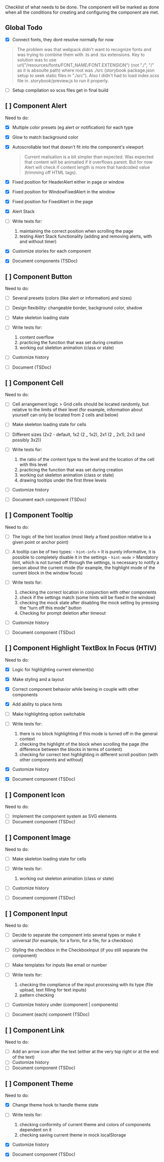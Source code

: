 Checklist of what needs to be done.
The component will be marked as done when all the conditions for creating and configuring the component are met.

## Global Todo

- [x] Connect fonts, they dont resolve normally for now

> The problem was that webpack didn't want to recognize fonts and was trying to combine them with .ts and .tsx extensions. Key to solution was to use url("/resources/fonts/FONT_NAME/FONT.EXTENSION") (not "./", "/" as it is absoulte path) where root was ./src (storybook package.json setup to seek static files in "./src").
> Also I didn't had to load index.scss file in .storybook/preview.js to run it properly.

- [ ] Setup compilation so scss files get in final build

## [ ] Component Alert

Need to do:

- [x] Multiple color presets (eg alert or notification) for each type
- [x] Glow to match background color
- [x] Autoscrollable text that doesn't fit into the component's viewport
  > Current realisation is a bit simpler than expected. Was expected that content will be animatied if it overflows parent. But for now Alert will check if content length is more that hardcoded value (trimming off HTML tags).
- [x] Fixed position for HeaderAlert either in page or window
- [x] Fixed position for WindowFixedAlert in the window
- [x] Fixed position for FixedAlert in the page
- [x] Alert Stack
- [ ] Write tests for:

  1.  maintaining the correct position when scrolling the page
  2.  testing Alert Stack functionality (adding and removing alerts, with and without timer)

- [x] Customize stories for each component
- [x] Document components (TSDoc)

## [ ] Component Button

Need to do:

- [ ] Several presets (colors (like alert or information) and sizes)
- [ ] Design flexibility: changeable border, background color, shadow
- [ ] Make skeleton loading state
- [ ] Write tests for:

  1.  content overflow
  2.  practicing the function that was set during creation
  3.  working out skeleton animation (class or state)

- [ ] Customize history
- [ ] Document (TSDoc)

## [ ] Component Cell

Need to do:

- [ ] Cell arrangement logic > Grid cells should be located randomly, but relative to the limits of their level (for example, information about yourself can only be located from 2 cells and below)
- [ ] Make skeleton loading state for cells
- [ ] Different sizes (2x2 - default, 1x2 (2 _ 1x2), 2x1 (2 _ 2x1), 2x3 (and possibly 3x2))
- [ ] Write tests for:

  1.  the ratio of the content type to the level and the location of the cell with this level
  2.  practicing the function that was set during creation
  3.  working out skeleton animation (class or state)
  4.  drawing tooltips under the first three levels

- [ ] Customize history
- [ ] Document each component (TSDoc)

## [ ] Component Tooltip

Need to do:

- [ ] The logic of the hint location (most likely a fixed position relative to a given point or anchor point)
- [ ] A tooltip can be of two types: - `hint-info` > It is purely informative, it is possible to completely disable it in the settings - `hint-mode` > Mandatory hint, which is not turned off through the settings, is necessary to notify a person about the current mode (for example, the highlight mode of the current block in the window focus)
- [ ] Write tests for:

  1.  checking the correct location in conjunction with other components
  2.  check if the settings match (some hints will be fixed in the window)
  3.  checking the mock state after disabling the mock setting by pressing the "turn off this mode" button
  4.  Checking for prompt deletion after timeout

- [ ] Customize history
- [ ] Document component (TSDoc)

## [ ] Component Highlight TextBox In Focus (HTIV)

Need to do:

- [x] Logic for highlighting current element(s)
- [x] Make styling and a layout
- [x] Correct component behavior while beeing in couple with other components
- [x] Add ability to place hints
- [ ] Make highlighting option switchable
- [ ] Write tests for:

  1.  there is no block highlighting if this mode is turned off in the general context
  2.  checking the highlight of the block when scrolling the page (the difference between the blocks in terms of content)
  3.  checking for correct text highlighting in different scroll position (with other components and without)

- [x] Customize history
- [x] Document component (TSDoc)

## [ ] Component Icon

Need to do:

- [ ] Implement the component system as SVG elements
- [ ] Document component (TSDoc)

## [ ] Component Image

Need to do:

- [ ] Make skeleton loading state for cells
- [ ] Write tests for:

  1.  working out skeleton animation (class or state)

- [ ] Customize history
- [ ] Document component (TSDoc)

## [ ] Component Input

Need to do:

- [ ] Decide to separate the component into several types or make it universal (for example, for a form, for a file, for a checkbox)
- [ ] Styling the checkbox in the CheckboxInput (if you still separate the component)
- [ ] Make templates for inputs like email or number
- [ ] Write tests for:

  1.  checking the compliance of the input processing with its type (file upload, text filling for text inputs)
  2.  pattern checking

- [ ] Customize history under (component | components)
- [ ] Document (each) component (TSDoc)

## [ ] Component Link

Need to do:

- [ ] Add an arrow icon after the text (either at the very top right or at the end of the text)
- [ ] Customize history
- [ ] Document component (TSDoc)

## [ ] Component Theme

Need to do:

- [x] Change theme hook to handle theme state
- [ ] Write tests for:

  1. checking conformity of current theme and colors of components dependent on it
  2. checking saving current theme in mock localStorage

- [x] Customize history
- [x] Document component (TSDoc)
